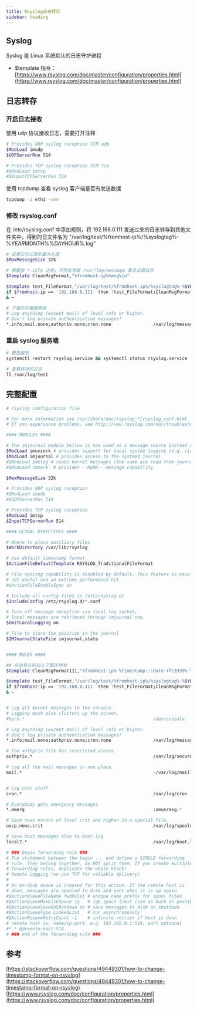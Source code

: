 ```yaml
---
title: Rsyslog日志转存
sidebar: heading
---
```


## Syslog

Syslog 是 Linux 系统默认的日志守护进程

- $template 指令：[https://www.rsyslog.com/doc/master/configuration/properties.html](https://www.rsyslog.com/doc/master/configuration/properties.html)

## 日志转存

### 开启日志接收
使用 udp 协议接收日志，需要打开注释

```bash
# Provides UDP syslog reception 打开 udp
$ModLoad imudp
$UDPServerRun 514

# Provides TCP syslog reception 打开 tcp
#$ModLoad imtcp
#$InputTCPServerRun 514
```

使用 tcpdump 查看 syslog 客户端是否有发送数据

```bash
tcpdump -i eth1 -vvv
```

### 修改 rsyslog.conf

在 /etc/rsyslog.conf 中添加规则，将 192.168.0.111 发送过来的日志转存到其他文件夹中，得到的日文件名为
"/var/log/test/%fromhost-ip%/%syslogtag%-%$YEAR%%$MONTH%%$DAY%%$HOUR%.log"

```bash
# 设置日志记录的最大长度
$MaxMessageSize 32k

# 需要放 *.info 之前，不然会导致 /var/log/message 重复记录日志
$template CleanMsgFormat,"%fromhost-ip%%msg%\n"

$template test_FileFormat,"/var/log/test/%fromhost-ip%/%syslogtag%-%$YEAR%%$MONTH%%$DAY%%$HOUR%.log"
if $fromhost-ip == '192.168.0.111' then ?test_FileFormat;CleanMsgFormat
& ~

# 下面的不需要修改
# Log anything (except mail) of level info or higher.
# Don't log private authentication messages!
*.info;mail.none;authpriv.none;cron.none                /var/log/messages
```

### 重启 syslog 服务端

```bash
# 重启服务
systemctl restart rsyslog.service && systemctl status rsyslog.service

# 查看转存的日志
ll /var/log/test
```

## 完整配置

```bash
# rsyslog configuration file

# For more information see /usr/share/doc/rsyslog-*/rsyslog_conf.html
# If you experience problems, see http://www.rsyslog.com/doc/troubleshoot.html

#### MODULES ####

# The imjournal module bellow is now used as a message source instead of imuxsock.
$ModLoad imuxsock # provides support for local system logging (e.g. via logger command)
$ModLoad imjournal # provides access to the systemd journal
#$ModLoad imklog # reads kernel messages (the same are read from journald)
#$ModLoad immark  # provides --MARK-- message capability

$MaxMessageSize 32k

# Provides UDP syslog reception
#$ModLoad imudp
#$UDPServerRun 514

# Provides TCP syslog reception
$ModLoad imtcp
$InputTCPServerRun 514

#### GLOBAL DIRECTIVES ####

# Where to place auxiliary files
$WorkDirectory /var/lib/rsyslog

# Use default timestamp format
$ActionFileDefaultTemplate RSYSLOG_TraditionalFileFormat

# File syncing capability is disabled by default. This feature is usually not required,
# not useful and an extreme performance hit
#$ActionFileEnableSync on

# Include all config files in /etc/rsyslog.d/
$IncludeConfig /etc/rsyslog.d/*.conf

# Turn off message reception via local log socket;
# local messages are retrieved through imjournal now.
$OmitLocalLogging on

# File to store the position in the journal
$IMJournalStateFile imjournal.state


#### RULES ####

## 在消息头前加上了源IP地址
$template CleanMsgFormat111,"%fromhost-ip% %timestamp:::date-rfc3339% %msg%\n"

$template test_FileFormat,"/var/log/test/%fromhost-ip%/%syslogtag%-%$YEAR%%$MONTH%%$DAY%%$HOUR%.log"
if $fromhost-ip == '192.168.0.111' then ?test_FileFormat;CleanMsgFormat111
& ~


# Log all kernel messages to the console.
# Logging much else clutters up the screen.
#kern.*                                                 /dev/console

# Log anything (except mail) of level info or higher.
# Don't log private authentication messages!
*.info;mail.none;authpriv.none;cron.none                /var/log/messages

# The authpriv file has restricted access.
authpriv.*                                              /var/log/secure

# Log all the mail messages in one place.
mail.*                                                  -/var/log/maillog


# Log cron stuff
cron.*                                                  /var/log/cron

# Everybody gets emergency messages
*.emerg                                                 :omusrmsg:*

# Save news errors of level crit and higher in a special file.
uucp,news.crit                                          /var/log/spooler

# Save boot messages also to boot.log
local7.*                                                /var/log/boot.log

# ### begin forwarding rule ###
# The statement between the begin ... end define a SINGLE forwarding
# rule. They belong together, do NOT split them. If you create multiple
# forwarding rules, duplicate the whole block!
# Remote Logging (we use TCP for reliable delivery)
#
# An on-disk queue is created for this action. If the remote host is
# down, messages are spooled to disk and sent when it is up again.
#$ActionQueueFileName fwdRule1 # unique name prefix for spool files
#$ActionQueueMaxDiskSpace 1g   # 1gb space limit (use as much as possible)
#$ActionQueueSaveOnShutdown on # save messages to disk on shutdown
#$ActionQueueType LinkedList   # run asynchronously
#$ActionResumeRetryCount -1    # infinite retries if host is down
# remote host is: name/ip:port, e.g. 192.168.0.1:514, port optional
#*.* @@remote-host:514
# ### end of the forwarding rule ###

```

## 参考

[https://stackoverflow.com/questions/49449301/how-to-change-timestamp-format-on-rsyslog](https://stackoverflow.com/questions/49449301/how-to-change-timestamp-format-on-rsyslog)
[https://www.rsyslog.com/doc/configuration/properties.html](https://www.rsyslog.com/doc/configuration/properties.html)
